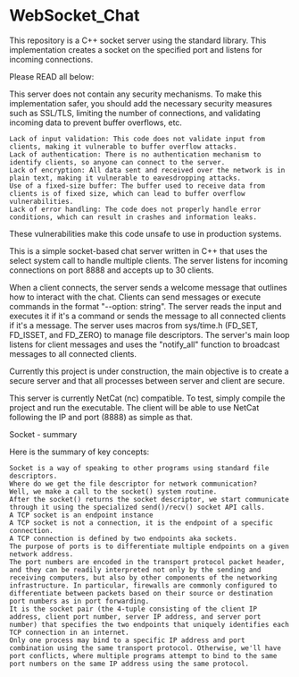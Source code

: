 # WebSocket_Chat
This repository is a C++ socket server using the standard library. This implementation creates a socket on the specified port and listens for incoming connections.

Please READ all below:

This server does not contain any security mechanisms. To make this implementation safer, you should add the necessary security measures such as SSL/TLS, limiting the number of connections, and validating incoming data to prevent buffer overflows, etc.

    Lack of input validation: This code does not validate input from clients, making it vulnerable to buffer overflow attacks.
    Lack of authentication: There is no authentication mechanism to identify clients, so anyone can connect to the server.
    Lack of encryption: All data sent and received over the network is in plain text, making it vulnerable to eavesdropping attacks.
    Use of a fixed-size buffer: The buffer used to receive data from clients is of fixed size, which can lead to buffer overflow vulnerabilities.
    Lack of error handling: The code does not properly handle error conditions, which can result in crashes and information leaks.

These vulnerabilities make this code unsafe to use in production systems.

This is a simple socket-based chat server written in C++ that uses the select system call to handle multiple clients. The server listens for incoming connections on port 8888 and accepts up to 30 clients.

When a client connects, the server sends a welcome message that outlines how to interact with the chat. Clients can send messages or execute commands in the format "--option: string". The server reads the input and executes it if it's a command or sends the message to all connected clients if it's a message. The server uses macros from sys/time.h (FD_SET, FD_ISSET, and FD_ZERO) to manage file descriptors. The server's main loop listens for client messages and uses the "notify_all" function to broadcast messages to all connected clients.

Currently this project is under construction, the main objective is to create a secure server and that all processes between server and client are secure.

This server is currently NetCat (nc) compatible.
To test, simply compile the project and run the executable.
The client will be able to use NetCat following the IP and port (8888) as simple as that.

Socket - summary

Here is the summary of key concepts:

    Socket is a way of speaking to other programs using standard file descriptors.
    Where do we get the file descriptor for network communication?
    Well, we make a call to the socket() system routine.
    After the socket() returns the socket descriptor, we start communicate through it using the specialized send()/recv() socket API calls.
    A TCP socket is an endpoint instance
    A TCP socket is not a connection, it is the endpoint of a specific connection.
    A TCP connection is defined by two endpoints aka sockets.
    The purpose of ports is to differentiate multiple endpoints on a given network address.
    The port numbers are encoded in the transport protocol packet header, and they can be readily interpreted not only by the sending and receiving computers, but also by other components of the networking infrastructure. In particular, firewalls are commonly configured to differentiate between packets based on their source or destination port numbers as in port forwarding.
    It is the socket pair (the 4-tuple consisting of the client IP address, client port number, server IP address, and server port number) that specifies the two endpoints that uniquely identifies each TCP connection in an internet.
    Only one process may bind to a specific IP address and port combination using the same transport protocol. Otherwise, we'll have port conflicts, where multiple programs attempt to bind to the same port numbers on the same IP address using the same protocol.


